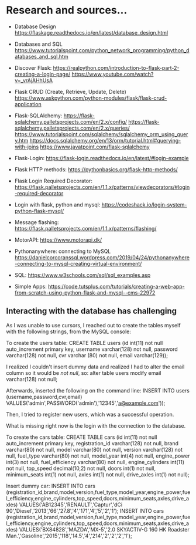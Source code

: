 # Research and sources...

* Database Design
https://flaskage.readthedocs.io/en/latest/database_design.html

* Databases and SQL
https://www.tutorialspoint.com/python_network_programming/python_databases_and_sql.htm

* Discover Flask:
https://realpython.com/introduction-to-flask-part-2-creating-a-login-page/
https://www.youtube.com/watch?v=_vrAjAHhUsA

* Flask CRUD (Create, Retrieve, Update, Delete)
https://www.askpython.com/python-modules/flask/flask-crud-application

* Flask-SQLAlchemy:
https://flask-sqlalchemy.palletsprojects.com/en/2.x/config/
https://flask-sqlalchemy.palletsprojects.com/en/2.x/queries/
https://www.tutorialspoint.com/sqlalchemy/sqlalchemy_orm_using_query.htm
https://docs.sqlalchemy.org/en/13/orm/tutorial.html#querying-with-joins
https://www.javatpoint.com/flask-sqlalchemy

* Flask-Login:
https://flask-login.readthedocs.io/en/latest/#login-example

* Flask HTTP methods:
https://pythonbasics.org/flask-http-methods/

* Flask Login Required Decorator:
https://flask.palletsprojects.com/en/1.1.x/patterns/viewdecorators/#login-required-decorator

* Login with flask, python and mysql:
https://codeshack.io/login-system-python-flask-mysql/

* Message flashing:
https://flask.palletsprojects.com/en/1.1.x/patterns/flashing/

* MotorAPI:
https://www.motorapi.dk/

* Pythonanywhere: connecting to MySQL
https://danielcorcoranssql.wordpress.com/2019/04/24/pythonanywhere-connecting-to-mysql-creating-virtual-environment/

* SQL:
https://www.w3schools.com/sql/sql_examples.asp

* Simple Apps:
https://code.tutsplus.com/tutorials/creating-a-web-app-from-scratch-using-python-flask-and-mysql--cms-22972

## Interacting with the database has challenging

As I was unable to use cursors, I reached out to create the tables myself with the following strings,
from the MySQL console:

To create the users table:
CREATE TABLE users (id int(11) not null auto_increment primary key, username varchar(128) not null, password varchar(128) not null, cvr varchar (80) not null, email varchar(129));

I realized I couldn't insert dummy data and realized I had to alter the email column so it would be *not null*, so:
alter table users modify email varchar(128) not null;

Afterwards, inserted the following on the command line:
INSERT INTO users (username,password,cvr,email) VALUES('admin',PASSWORD('admin'),'12345','a@example.com'));

Then, I tried to register new users, which was a successful operation.

What is missing right now is the login with the connection to the database.

To create the cars table:
CREATE TABLE cars (id int(11) not null auto_increment primary key, registration_id varchar(128) not null, brand varchar(80) not null, model varchar(80) not null, version varchar(128) not null, fuel_type varchar(80) not null, model_year int(4) not null, engine_power int(3) not null, fuel_efficiency varchar(80) not null, engine_cylinders int(11) not null, top_speed decimal(10,2) not null, doors int(1) not null, minimum_seats int(1) not null, axles int(1) not null, drive_axles int(1) not null);

Insert dummy car:
INSERT INTO cars (registration_id,brand,model,version,fuel_type,model_year,engine_power,fuel_efficiency,engine_cylinders,top_speed,doors,minimum_seats,axles,drive_axles) VALUES('AB12345','RENAULT','Captur','dCi 90','Diesel','2013','66','27.8','4','171','4','5','2','1');
INSERT INTO cars (registration_id,brand,model,version,fuel_type,model_year,engine_power,fuel_efficiency,engine_cylinders,top_speed,doors,minimum_seats,axles,drive_axles) VALUES('BX84828','MAZDA','MX-5','2.0 SKYACTIV-G 160 HK Roadster Man.','Gasoline','2015','118','14.5','4','214','2','2','2','1');

